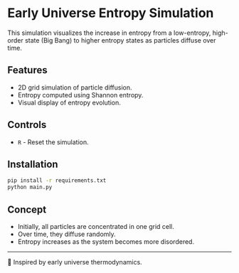 # Early Universe Entropy Simulation

This simulation visualizes the increase in entropy from a low-entropy, high-order state (Big Bang) to higher entropy states as particles diffuse over time.

## Features

- 2D grid simulation of particle diffusion.
- Entropy computed using Shannon entropy.
- Visual display of entropy evolution.

## Controls

- `R` - Reset the simulation.

## Installation

```bash
pip install -r requirements.txt
python main.py
```

## Concept

- Initially, all particles are concentrated in one grid cell.
- Over time, they diffuse randomly.
- Entropy increases as the system becomes more disordered.

---
🌌 Inspired by early universe thermodynamics.
